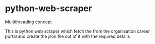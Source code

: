 # python-web-scraper
Multithreading concept

This is python web scraper which fetch the from the organisation career portal  and create the json file out of it 
with the required details
